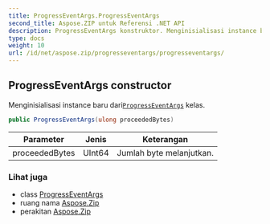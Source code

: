```yaml
---
title: ProgressEventArgs.ProgressEventArgs
second_title: Aspose.ZIP untuk Referensi .NET API
description: ProgressEventArgs konstruktor. Menginisialisasi instance baru dariProgressEventArgs kelas.
type: docs
weight: 10
url: /id/net/aspose.zip/progresseventargs/progresseventargs/
---
```

## ProgressEventArgs constructor

Menginisialisasi instance baru dari[`ProgressEventArgs`](../) kelas.

```csharp
public ProgressEventArgs(ulong proceededBytes)
```

| Parameter | Jenis | Keterangan |
| --- | --- | --- |
| proceededBytes | UInt64 | Jumlah byte melanjutkan. |

### Lihat juga

* class [ProgressEventArgs](../)
* ruang nama [Aspose.Zip](../../progresseventargs/)
* perakitan [Aspose.Zip](../../../)


